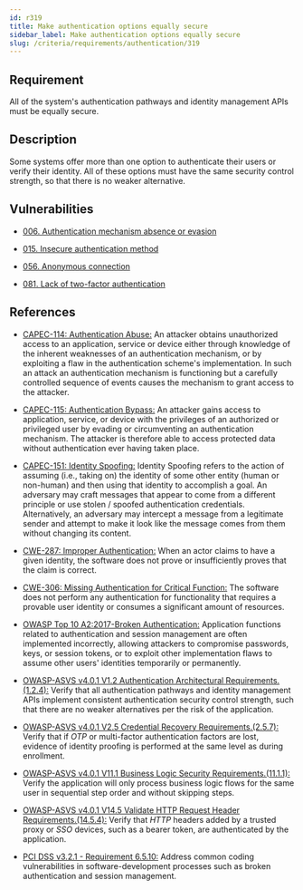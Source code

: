 ```yaml
---
id: r319
title: Make authentication options equally secure
sidebar_label: Make authentication options equally secure
slug: /criteria/requirements/authentication/319
---
```


## Requirement

All of the system's authentication pathways
and identity management APIs
must be equally secure.

## Description

Some systems offer more than one option
to authenticate their users
or verify their identity.
All of these options must have
the same security control strength,
so that there is no weaker alternative.

## Vulnerabilities

- [006. Authentication mechanism absence or evasion](/criteria/vulnerabilities/006)

- [015. Insecure authentication method](/criteria/vulnerabilities/015)

- [056. Anonymous connection](/criteria/vulnerabilities/056)

- [081. Lack of two-factor authentication](/criteria/vulnerabilities/081)

## References

- [CAPEC-114: Authentication Abuse:](http://capec.mitre.org/data/definitions/114.html)
An attacker obtains unauthorized access to an application, 
service or device
either through knowledge of the inherent weaknesses
of an authentication mechanism,
or by exploiting a flaw
in the authentication scheme's implementation.
In such an attack
an authentication mechanism is functioning
but a carefully controlled sequence of events
causes the mechanism to grant access to the attacker.

- [CAPEC-115: Authentication Bypass:](http://capec.mitre.org/data/definitions/115.html)
An attacker gains access to application, service,
or device with the privileges
of an authorized or privileged user
by evading or circumventing an authentication mechanism.
The attacker is therefore able
to access protected data
without authentication
ever having taken place.

- [CAPEC-151: Identity Spoofing:](http://capec.mitre.org/data/definitions/151.html)
Identity Spoofing refers to the action
of assuming (i.e., taking on)
the identity of some other entity (human or non-human)
and then using that identity
to accomplish a goal.
An adversary may craft messages that appear
to come from a different principle
or use stolen / spoofed authentication credentials.
Alternatively,
an adversary may intercept a message
from a legitimate sender
and attempt to make it look like the message
comes from them
without changing its content.

- [CWE-287: Improper Authentication:](https://cwe.mitre.org/data/definitions/287.html)
When an actor claims to have a given identity,
the software does not prove
or insufficiently proves
that the claim is correct.

- [CWE-306: Missing Authentication for Critical Function:](https://cwe.mitre.org/data/definitions/306.html)
The software does not perform any authentication
for functionality
that requires a provable user identity
or consumes a significant amount of resources.

- [OWASP Top 10 A2:2017-Broken Authentication:](https://owasp.org/www-project-top-ten/OWASP_Top_Ten_2017/Top_10-2017_A2-Broken_Authentication)
Application functions related to authentication
and session management
are often implemented incorrectly,
allowing attackers to compromise passwords, keys,
or session tokens,
or to exploit other implementation flaws
to assume other users' identities
temporarily or permanently.

- [OWASP-ASVS v4.0.1 V1.2 Authentication Architectural Requirements.(1.2.4):](https://owasp.org/www-pdf-archive/OWASP_Application_Security_Verification_Standard_4.0-en.pdf)
Verify that all authentication pathways
and identity management APIs implement
consistent authentication security control strength,
such that there are no weaker alternatives
per the risk of the application.

- [OWASP-ASVS v4.0.1 V2.5 Credential Recovery Requirements.(2.5.7):](https://owasp.org/www-pdf-archive/OWASP_Application_Security_Verification_Standard_4.0-en.pdf)
Verify that if *OTP*
or multi-factor authentication factors are lost,
evidence of identity proofing
is performed at the same level
as during enrollment.

- [OWASP-ASVS v4.0.1 V11.1 Business Logic Security Requirements.(11.1.1):](https://owasp.org/www-pdf-archive/OWASP_Application_Security_Verification_Standard_4.0-en.pdf)
Verify the application will only process business logic flows
for the same user in sequential step order
and without skipping steps.

- [OWASP-ASVS v4.0.1 V14.5 Validate HTTP Request Header Requirements.(14.5.4):](https://owasp.org/www-pdf-archive/OWASP_Application_Security_Verification_Standard_4.0-en.pdf)
Verify that *HTTP* headers added
by a trusted proxy or *SSO* devices,
such as a bearer token,
are authenticated by the application.

- [PCI DSS v3.2.1 - Requirement 6.5.10:](https://www.pcisecuritystandards.org/documents/PCI_DSS_v3-2-1.pdf)
Address common coding vulnerabilities
in software-development processes
such as broken authentication
and session management.
